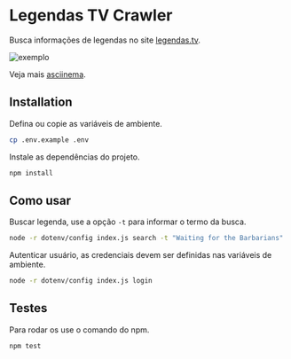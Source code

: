 # Legendas TV Crawler

Busca informações de legendas no site [legendas.tv](http://legendas.tv).

![exemplo](https://i.imgur.com/dTKXWaH.png)

Veja mais [asciinema](https://asciinema.org/a/3AiIV6pRWmoPGShbswbHiAaAu).

## Installation

Defina ou copie as variáveis de ambiente.

```sh
cp .env.example .env
```

Instale as dependências do projeto.

```sh
npm install
```

## Como usar

Buscar legenda, use a opção `-t` para informar o termo da busca.

```sh
node -r dotenv/config index.js search -t "Waiting for the Barbarians"
```

Autenticar usuário, as credenciais devem ser definidas nas variáveis de ambiente.

```sh
node -r dotenv/config index.js login
```

## Testes

Para rodar os use o comando do npm.

```sh
npm test
```